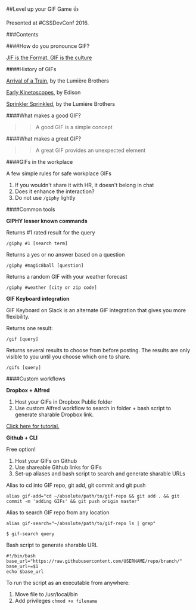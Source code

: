 ##Level up your GIF Game 👍

Presented at #CSSDevConf 2016.

###Contents

####How do you pronounce GIF?

[JIF is the Format, GIF is the culture](https://medium.com/message/jif-is-the-format-gif-is-the-culture-af8673796c44)

####History of GIFs

[Arrival of a Train](https://www.youtube.com/watch?v=1dgLEDdFddk), by the Lumière Brothers

[Early Kinetoscopes](https://www.youtube.com/watch?v=686Y7bZYavA), by Edison

[Sprinkler Sprinkled](https://www.youtube.com/watch?v=IooPPi1YzkM), by the Lumière Brothers

####What makes a good GIF?

>> A good GIF is a simple concept

####What makes a great GIF?

>> A great GIF provides an unexpected element

####GIFs in the workplace

A few simple rules for safe workplace GIFs

1. If you wouldn't share it with HR, it doesn't belong in chat
2. Does it enhance the interaction?
3. Do not use `/giphy` lightly

####Common tools

**GIPHY lesser known commands**

Returns #1 rated result for the query

```
/giphy #1 [search term]
```

Returns a yes or no answer based on a question

```
/giphy #magic8ball [question]
```

Returns a random GIF with your weather forecast

```
/giphy #weather [city or zip code]
```

**GIF Keyboard integration**

GIF Keyboard on Slack is an alternate GIF integration that gives you more flexibility.

Returns one result:

```
/gif [query]
```

Returns several results to choose from before posting. The results are only visible to you until you choose which one to share.

```
/gifs [query]
```

####Custom workflows

**Dropbox + Alfred**

1. Host your GIFs in Dropbox Public folder
2. Use custom Alfred workflow to search in folder + bash script to generate sharable Dropbox link.

[Click here for tutorial.](http://destroytoday.com/writings/gif-workflow/)

**Github + CLI**

Free option!

1. Host your GIFs on Github
2. Use shareable Github links for GIFs
3. Set-up aliases and bash script to search and generate sharable URLs

Alias to cd into GIF repo, git add, git commit and git push

```
alias gif-add="cd ~/absolute/path/to/gif-repo && git add . && git commit -m 'adding GIFs' && git push origin master"
```

Alias to search GIF repo from any location

```
alias gif-search="~/absolute/path/to/gif-repo ls | grep"

$ gif-search query
```

Bash script to generate sharable URL

```
#!/bin/bash
base_url="https://raw.githubusercontent.com/USERNAME/repo/branch/"
base_url+=$1
echo $base_url
```

To run the script as an executable from anywhere:

1. Move file to /usr/local/bin
2. Add privileges `chmod +x filename`
